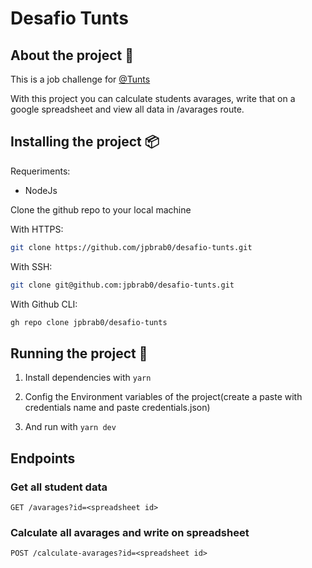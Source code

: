 # Desafio Tunts

## About the project :scroll:

This is a job challenge for [@Tunts](https://github.com/tunts)

With this project you can calculate students avarages, write that on a google spreadsheet and view all data in /avarages route.
## Installing the project :package:

Requeriments:
* NodeJs

Clone the github repo to your local machine

With HTTPS:
```bash
git clone https://github.com/jpbrab0/desafio-tunts.git
```

With SSH:
```bash
git clone git@github.com:jpbrab0/desafio-tunts.git
```

With Github CLI:
```bash
gh repo clone jpbrab0/desafio-tunts
```

## Running the project :runner:

1. Install dependencies with `yarn`

2. Config the Environment variables of the project(create a paste with credentials name and paste credentials.json)

3. And run with `yarn dev`

## Endpoints

### Get all student data
```http
GET /avarages?id=<spreadsheet id>
```

### Calculate all avarages and write on spreadsheet
```http
POST /calculate-avarages?id=<spreadsheet id>
```